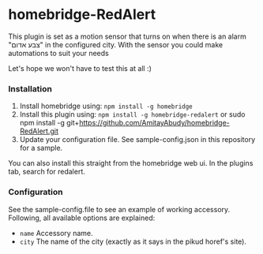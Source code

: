 # homebridge-RedAlert

This plugin is set as a motion sensor that turns on when there is an alarm "צבע אדום" in the configured city.
With the sensor you could make automations to suit your needs

Let's hope we won't have to test this at all :)


### Installation

1. Install homebridge using: ```npm install -g homebridge```
2. Install this plugin using: ```npm install -g homebridge-redalert``` or sudo npm install -g git+https://github.com/AmitayAbudy/homebridge-RedAlert.git
3. Update your configuration file. See sample-config.json in this repository for a sample.

You can also install this straight from the homebridge web ui.
In the plugins tab, search for redalert.

### Configuration

See the sample-config.file to see an example of working accessory. Following, all available options are explained:

 * ```name``` Accessory name.
 * ```city``` The name of the city (exactly as it says in the pikud horef's site).

